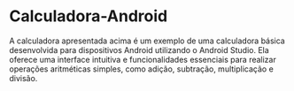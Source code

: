 # Calculadora-Android

A calculadora apresentada acima é um exemplo de uma calculadora básica desenvolvida para dispositivos Android utilizando o Android Studio. Ela oferece uma interface intuitiva e funcionalidades essenciais para realizar operações aritméticas simples, como adição, subtração, multiplicação e divisão.

